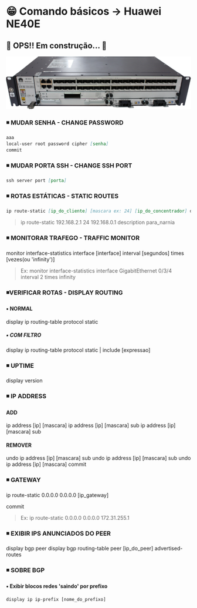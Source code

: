 <!-- <h1 align="center">😁 Comando básicos -> Huawei NE40E</h1> -->

<!-- <h4 align="center">
🚧 OPS!! Em construção... 🚧
</h4> -->

# 😁 Comando básicos -> Huawei NE40E

## 🚧 OPS!! Em construção... 🚧

<!-- <h1 align="center">
<img alt="ne40e" title="ne40e" src="./img/ne40e.png" />
</h1> -->

![ne40e](./img/ne40e.png)

### ◾ MUDAR SENHA - CHANGE PASSWORD

```md
aaa
local-user root password cipher [senha]
commit

```

### ◾ MUDAR PORTA SSH - CHANGE SSH PORT

```md
ssh server port [porta]

```

### ◾ ROTAS ESTÁTICAS - STATIC ROUTES

```md
ip route-static [ip_do_cliente] [mascara ex: 24] [ip_do_concentrador] description [descricao]

```

> ip route-static 192.168.2.1 24 192.168.0.1 description para_narnia

### ◾ MONITORAR TRAFEGO - TRAFFIC MONITOR

monitor interface-statistics interface [interface] interval [segundos] times [vezes(ou 'infinity')]
>Ex: monitor interface-statistics interface GigabitEthernet 0/3/4 interval 2 times infinity

### ◾VERIFICAR ROTAS - DISPLAY ROUTING

#### ▪️ NORMAL

display ip routing-table protocol static

##### ▪️ COM FILTRO

display ip routing-table protocol static | include [expressao]

### ◾ UPTIME

display version

### ◾ IP ADDRESS

#### ADD

ip address [ip] [mascara]
ip address [ip] [mascara] sub
ip address [ip] [mascara] sub

#### REMOVER

undo ip address [ip] [mascara] sub
undo ip address [ip] [mascara] sub
undo ip address [ip] [mascara]
commit

### ◾ GATEWAY

ip route-static 0.0.0.0 0.0.0.0 [ip_gateway]

commit
>Ex: ip route-static 0.0.0.0 0.0.0.0 172.31.255.1

### ◾ EXIBIR IPS ANUNCIADOS DO PEER

display bgp peer
display bgp routing-table peer [ip_do_peer] advertised-routes

### ◾ SOBRE BGP

#### ▪️ Exibir blocos redes 'saindo' por prefixo

```py
display ip ip-prefix [nome_do_prefixo]

```

